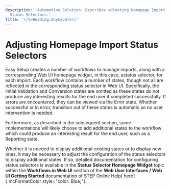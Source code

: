 ```yaml
---
description: 'Automotive Solution: Describes adjusting Homepage Import
  Status Selectors.'
title: '\[%=Heading.AnyLevel%\]'
---
```


Adjusting Homepage Import Status Selectors
==========================================

Easy Setup creates a number of workflows to manage imports, along with a
corresponding Web UI homepage widget, in this case, astatus selector,
for each import. Each workflow contains a number of states, though not
all are reflected in the corresponding status selector in Web UI.
Specifically, the initial Validation and Conversion states are omitted
as these states do not produce any interesting results for the end user
if completed successfully. If errors are encountered, they can be viewed
via the Error state. Whether successful or in error, transition out of
these states is automatic so no user intervention is needed.

Furthermore, as described in the subsequent section, some
implementations will likely choose to add additional states to the
workflow which could produce an interesting result for the end user,
such as a Reporting state.

Whether it is needed to display additional existing states or to display
new ones, it may be necessary to adjust the configuration of the status
selectors to display additional states. If so, detailed documentation
for configuring status selectors is available in the **Status Selector
Homepage Widget** topic within the **Workflows in Web UI** section of
the **Web User Interfaces / Web UI Getting Started** documentation of
STEP Online Help[ here]{.mcFormatColor style="color: Blue;"}.
